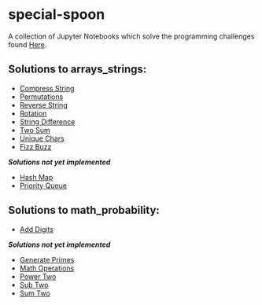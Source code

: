 # special-spoon
A collection of Jupyter Notebooks which solve the programming challenges
found [Here](https://github.com/donnemartin/interactive-coding-challenges).


## Solutions to arrays_strings:
* [Compress String](https://github.com/SteveJSmith1/special-spoon/blob/master/arrays_strings/compress/compress_challenge.ipynb)
* [Permutations](https://github.com/SteveJSmith1/special-spoon/blob/master/arrays_strings/permutation/permutation_challenge.ipynb)
* [Reverse String](https://github.com/SteveJSmith1/special-spoon/blob/master/arrays_strings/reverse_string/reverse_string_challenge.ipynb)
* [Rotation](https://github.com/SteveJSmith1/special-spoon/blob/master/arrays_strings/rotation/rotation_challenge.ipynb)
* [String Difference](https://github.com/SteveJSmith1/special-spoon/blob/master/arrays_strings/str_diff/str_diff_challenge.ipynb)
* [Two Sum](https://github.com/SteveJSmith1/special-spoon/blob/master/arrays_strings/two_sum/two_sum_challenge.ipynb)
* [Unique Chars](https://github.com/SteveJSmith1/special-spoon/blob/master/arrays_strings/unique_chars/unique_chars_challenge.ipynb)
* [Fizz Buzz](https://github.com/SteveJSmith1/special-spoon/blob/master/arrays_strings/fizz_buzz/fizz_buzz_challenge.ipynb)

***Solutions not yet implemented***
* [Hash Map](https://github.com/SteveJSmith1/special-spoon/blob/master/arrays_strings/hash_map/hash_map_challenge.ipynb)
* [Priority Queue](https://github.com/SteveJSmith1/special-spoon/blob/master/arrays_strings/priority_queue/priority_queue_challenge.ipynb)

## Solutions to math_probability:
* [Add Digits](https://github.com/SteveJSmith1/special-spoon/blob/master/math_probability/add_digits/add_digits_challenge.ipynb)

***Solutions not yet implemented***
* [Generate Primes](https://github.com/SteveJSmith1/special-spoon/blob/master/math_probability/generate_primes/check_prime_challenge.ipynb)
* [Math Operations](https://github.com/SteveJSmith1/special-spoon/blob/master/math_probability/math_ops/math_ops_challenge.ipynb)
* [Power Two](https://github.com/SteveJSmith1/special-spoon/blob/master/math_probability/power_two/power_two_challenge.ipynb)
* [Sub Two](https://github.com/SteveJSmith1/special-spoon/blob/master/math_probability/sub_two/sub_two_challenge.ipynb)
* [Sum Two](https://github.com/SteveJSmith1/special-spoon/blob/master/math_probability/sum_two/sum_two_challenge.ipynb)
